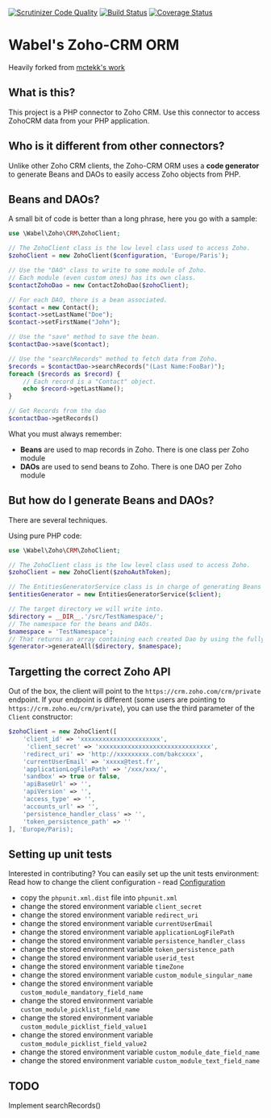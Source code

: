 [![Scrutinizer Code Quality](https://scrutinizer-ci.com/g/Wabel/zoho-crm-orm/badges/quality-score.png?b=1.2)](https://scrutinizer-ci.com/g/Wabel/zoho-crm-orm/?branch=1.2)
[![Build Status](https://travis-ci.org/Wabel/zoho-crm-orm.svg?branch=1.2)](https://travis-ci.org/Wabel/zoho-crm-orm)
[![Coverage Status](https://coveralls.io/repos/Wabel/zoho-crm-orm/badge.svg?branch=1.2)](https://coveralls.io/r/Wabel/zoho-crm-orm?branch=1.2)

Wabel's Zoho-CRM ORM
====================

Heavily forked from [mctekk's work](https://github.com/mctekk/zohocrm)

What is this?
-------------

This project is a PHP connector to Zoho CRM. Use this connector to access ZohoCRM data from your PHP application.

Who is it different from other connectors?
------------------------------------------

Unlike other Zoho CRM clients, the Zoho-CRM ORM uses a **code generator** to generate Beans and DAOs to easily access
Zoho objects from PHP.

Beans and DAOs?
---------------

A small bit of code is better than a long phrase, here you go with a sample:

```php
use \Wabel\Zoho\CRM\ZohoClient;

// The ZohoClient class is the low level class used to access Zoho.
$zohoClient = new ZohoClient($configuration, 'Europe/Paris');

// Use the "DAO" class to write to some module of Zoho.
// Each module (even custom ones) has its own class.
$contactZohoDao = new ContactZohoDao($zohoClient);

// For each DAO, there is a bean associated.
$contact = new Contact();
$contact->setLastName("Doe");
$contact->setFirstName("John");

// Use the "save" method to save the bean.
$contactDao->save($contact);

// Use the "searchRecords" method to fetch data from Zoho. 
$records = $contactDao->searchRecords("(Last Name:FooBar)");
foreach ($records as $record) {
    // Each record is a "Contact" object.
    echo $record->getLastName();
}

// Get Records from the dao
$contactDao->getRecords()
```

What you must always remember:

- **Beans** are used to map records in Zoho. There is one class per Zoho module
- **DAOs** are used to send beans to Zoho. There is one DAO per Zoho module

But how do I generate Beans and DAOs?
-------------------------------------

There are several techniques.

Using pure PHP code:

```php
use \Wabel\Zoho\CRM\ZohoClient;

// The ZohoClient class is the low level class used to access Zoho.
$zohoClient = new ZohoClient($zohoAuthToken);

// The EntitiesGeneratorService class is in charge of generating Beans and DAOs.
$entitiesGenerator = new EntitiesGeneratorService($client);

// The target directory we will write into.
$directory = __DIR__.'/src/TestNamespace/';
// The namespace for the beans and DAOs.
$namespace = 'TestNamespace';
// That returns an array containing each created Dao by using the fully qualified class name
$generator->generateAll($directory, $namespace);
```

Targetting the correct Zoho API
-------------------------------

Out of the box, the client will point to the `https://crm.zoho.com/crm/private` endpoint.
If your endpoint is different (some users are pointing to `https://crm.zoho.eu/crm/private`), you can
use the third parameter of the `Client` constructor:


```php
$zohoClient = new ZohoClient([
    'client_id' => 'xxxxxxxxxxxxxxxxxxxxxx',
     'client_secret' => 'xxxxxxxxxxxxxxxxxxxxxxxxxxxxxxx',
    'redirect_uri' => 'http://xxxxxxxxx.com/bakcxxxx',
    'currentUserEmail' => 'xxxxx@test.fr',
    'applicationLogFilePath' => '/xxx/xxx/',
    'sandbox' => true or false,
    'apiBaseUrl' => '',
    'apiVersion' => '',
    'access_type' => '',
    'accounts_url' => '',
    'persistence_handler_class' => '',
    'token_persistence_path' => ''
], 'Europe/Paris);
```  


Setting up unit tests
---------------------

Interested in contributing? You can easily set up the unit tests environment:
Read how to change the client configuration - read [Configuration](https://github.com/zoho/zcrm-php-sdk)
- copy the `phpunit.xml.dist` file into `phpunit.xml`
- change the stored environment variable `client_secret`
- change the stored environment variable `redirect_uri`
- change the stored environment variable `currentUserEmail`
- change the stored environment variable `applicationLogFilePath`
- change the stored environment variable `persistence_handler_class`
- change the stored environment variable `token_persistence_path`
- change the stored environment variable `userid_test`
- change the stored environment variable `timeZone`
- change the stored environment variable `custom_module_singular_name`
- change the stored environment variable `custom_module_mandatory_field_name`
- change the stored environment variable `custom_module_picklist_field_name`
- change the stored environment variable `custom_module_picklist_field_value1`
- change the stored environment variable `custom_module_picklist_field_value2`
- change the stored environment variable `custom_module_date_field_name`
- change the stored environment variable `custom_module_text_field_name`



TODO
---------------

Implement searchRecords()